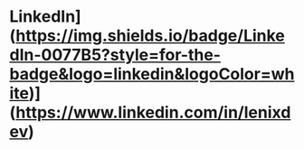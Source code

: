 # LinkedIn](https://img.shields.io/badge/LinkedIn-0077B5?style=for-the-badge&logo=linkedin&logoColor=white)](https://www.linkedin.com/in/lenixdev)
